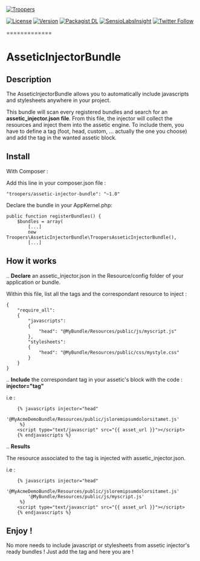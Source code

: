 [![Troopers](https://cloud.githubusercontent.com/assets/618536/18787530/83cf424e-81a3-11e6-8f66-cde3ec5fa82a.png)](http://troopers.agency/?utm_source=AsseticInjectorBundle&utm_medium=github&utm_campaign=OpenSource)

[![License](https://img.shields.io/packagist/l/troopers/assetic-injector-bundle.svg)](https://packagist.org/packages/troopers/assetic-injector-bundle)
[![Version](https://img.shields.io/packagist/v/troopers/assetic-injector-bundle.svg)](https://packagist.org/packages/troopers/assetic-injector-bundle)
[![Packagist DL](https://img.shields.io/packagist/dt/troopers/assetic-injector-bundle.svg)](https://packagist.org/packages/troopers/assetic-injector-bundle)
[![SensioLabsInsight](https://insight.sensiolabs.com/projects/d10e1e8e-8bd5-462e-994f-419bcfb7da78/mini.png)](https://insight.sensiolabs.com/projects/d10e1e8e-8bd5-462e-994f-419bcfb7da78)
[![Twitter Follow](https://img.shields.io/twitter/follow/troopersagency.svg?style=social&label=Follow%20Troopers)]()

=============

AsseticInjectorBundle
=======

## Description

The AsseticInjectorBundle allows you to automatically include javascripts and stylesheets anywhere in your project.

This bundle will scan every registered bundles and search for an **assetic_injector.json file**. From this file, the injector will collect the resources and inject them into the assetic engine.
To include them, you have to define a tag (foot, head, custom, ... actually the one you choose) and add the tag in the wanted assetic block.

## Install

With Composer :

Add this line in your composer.json file :

    "troopers/assetic-injector-bundle": "~1.0"

Declare the bundle in your AppKernel.php:

    public function registerBundles() {
        $bundles = array(
            [...]
            new Troopers\AsseticInjectorBundle\TroopersAsseticInjectorBundle(),
            [...]

## How it works

.. **Declare** an assetic_injector.json in the Resource/config folder of your application or bundle.

Within this file, list all the tags and the correspondant resource to inject :

    {
        "require_all":
        {
            "javascripts":
            {
                "head": "@MyBundle/Resources/public/js/myscript.js"
            },
            "stylesheets":
            {
                "head": "@MyBundle/Resources/public/css/mystyle.css"
            }
        }
    }



.. **Include** the correspondant tag in your assetic's block with the code : **injector="tag"**

i.e :

        {% javascripts injector="head"
            '@MyAcmeDemoBundle/Resources/public/jsloremipsumdolorsitamet.js'
         %}
        <script type="text/javascript" src="{{ asset_url }}"></script>
        {% endjavascripts %}

.. **Results**

The resource associated to the tag is injected with assetic_injector.json.

i.e :

        {% javascripts injector="head"
            '@MyAcmeDemoBundle/Resources/public/jsloremipsumdolorsitamet.js'
            '@MyBundle/Resources/public/js/myscript.js'
         %}
        <script type="text/javascript" src="{{ asset_url }}"></script>
        {% endjavascripts %}

## Enjoy !

No more needs to include javascript or stylesheets from assetic injector's ready bundles !
Just add the tag and here you are !
